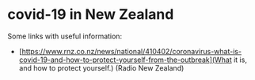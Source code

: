 # covid-19 in New Zealand
Some links with useful information:
- [https://www.rnz.co.nz/news/national/410402/coronavirus-what-is-covid-19-and-how-to-protect-yourself-from-the-outbreak](What it is, and how to protect yourself.) (Radio New Zealand)
